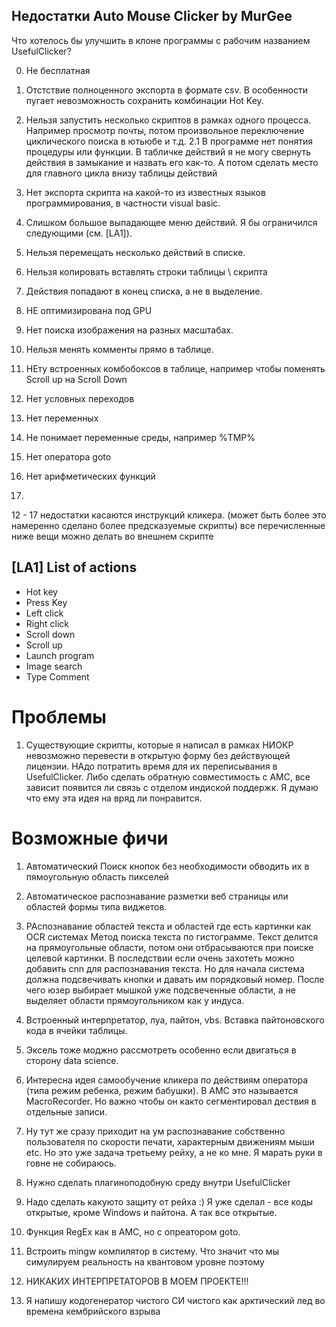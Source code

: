 ## Недостатки Auto Mouse Clicker by MurGee

Что хотелось бы улучшить в клоне программы с рабочим названием UsefulClicker?

0. Не бесплатная
1. Отстствие полноценного экспорта в формате csv.
В особенности пугает невозможность сохранить комбинации Hot Key.
2. Нельзя запустить несколько скриптов в рамках одного процесса.
Например просмотр почты, потом произвольное переключение циклического поиска в ютьюбе и т.д.
2.1 В программе нет понятия процедуры или функции. 
В табличке действий я не могу свернуть действия в замыкание и назвать его как-то.
А потом сделать место для главного цикла внизу таблицы действий

3. Нет экспорта скрипта на какой-то из известных языков программирования, в частности 
visual basic.
4. Слишком большое выпадающее меню действий. Я бы ограничился следующими (см. [LA1]).
5. Нельзя перемещать несколько действий в списке. 
6. Нельзя копировать вставлять строки таблицы \ скрипта
7. Действия попадают в конец списка, а не в выделение.
8. НЕ оптимизирована под GPU
9. Нет поиска изображения на разных масштабах. 
10. Нельзя менять комменты прямо в таблице.
11. НЕту встроенных комбобоксов в таблице, например чтобы поменять Scroll up на Scroll Down 
12. Нет условных переходов 
13. Нет переменных 
14. Не понимает переменные среды, например %TMP%
15. Нет оператора goto
16. Нет арифметических функций
17.
12 - 17 недостатки касаются инструкций кликера.
(может быть более это намеренно сделано более предсказуемые скрипты)
все перечисленные ниже вещи можно делать во внешнем скрипте


[LA1] List of actions
--------------------------------
* Hot key
* Press Key
* Left click
* Right click
* Scroll down
* Scroll up
* Launch program
* Image search
* Type Comment

# Проблемы
1. Существующие скрипты, которые я написал в рамках НИОКР невозможно перевести в открытую форму без действующей лицензии.
НАдо потратить время для их переписывания в UsefulClicker.
Либо сделать обратную совместимость с AMC, все зависит появится ли связь с отделом индиской поддержк. 
Я думаю что ему эта идея на вряд ли понравится.

# Возможные фичи 
1. Автоматический Поиск кнопок без необходимости обводить их в пямоугольную область пикселей
2. Автоматическое распознавание разметки веб страницы или областей формы типа виджетов.
3. РАспознавание областей текста и областей где есть картинки как OCR системах
Метод поиска текста по гистограмме. Текст делится на прямоугольные области, потом они отбрасываются при поиске целевой картинки.
В последствии если очень захотеть можно добавить cnn для распознавания текста.
Но для начала система должна подсвечивать кнопки и давать им порядковый номер. 
После чего юзер выбирает мышкой уже подсвеченные области, а не выделяет области прямоугольником как у индуса.
5. Встроенный интерпретатор, луа, пайтон, vbs. Вставка пайтоновского кода в ячейки таблицы. 
6. Эксель тоже моджно рассмотреть особенно если двигаться в сторону data science.
7. Интересна идея самообучение кликера по действиям оператора (типа режим ребенка, режим бабушки). В AMC это называется MacroRecorder. Но важно чтобы он както сегментировал дествия в отдельные записи. 
8. Ну тут же сразу приходит на ум распознавание собственно пользователя по скорости печати, характерным движениям мыши etc. Но это уже задача третьему рейху, а не ко мне. Я марать руки в говне не собираюсь.
 
10. Нужно сделать плагиноподобную среду внутри UsefulClicker
11. Надо сделать какуюто защиту от рейха :) Я уже сделал - все коды открытые, кроме Windows и пайтона. А так все открытые.
12. Функция RegEx как в AMC, но с опреатором goto. 
13. Встроить mingw компилятор в систему. Что значит что мы симулируем реальность на квантовом уровне поэтому 
14. НИКАКИХ ИНТЕРПРЕТАТОРОВ В МОЕМ ПРОЕКТЕ!!!
15. Я напишу кодогенератор чистого СИ чистого как арктический лед во времена кембрийского взрыва
